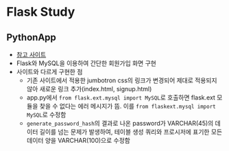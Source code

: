 # Flask Study

## PythonApp
- [참고 사이트](https://code.tutsplus.com/ko/tutorials/creating-a-web-app-from-scratch-using-python-flask-and-mysql--cms-22972)
- Flask와 MySQL을 이용하여 간단한 회원가입 화면 구현
- 사이트와 다르게 구현한 점
   - 기존 사이트에서 적용한 jumbotron css의 링크가 변경되어 제대로 적용되지 않아 새로운 링크 추가(index.html, signup.html)
   - app.py에서 `from flask.ext.mysql import MySQL`로 호출하면 flask.ext 모듈을 찾을 수 없다는 에러 메시지가 뜸. 이를 `from flaskext.mysql import MySQL`로 수정함
   - `generate_password_hash`의 결과로 나온 password가 VARCHAR(45)의 데이터 길이를 넘는 문제가 발생하여, 테이블 생성 쿼리와 프로시저에 표기한 모든 데이터 양을 VARCHAR(100)으로 수정함


